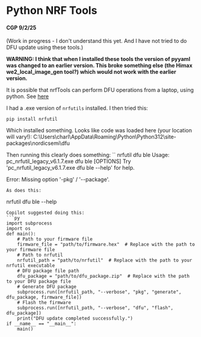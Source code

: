 Python NRF Tools
================

#### CGP 9/2/25

(Work in progress - I don't understand this yet. And I have not tried to do DFU update using these tools.)

__WARNING: I think that when I installed these tools the version of pyyaml was changed to an earlier version. This broke 
something else (the Himax we2_local_image_gen tool?) which would not work with the earlier version.__
 
It is possible that nrfTools can perform DFU operations from a laptop, using python.
See [here](https://github.com/NordicSemiconductor/pc-nrfutil/blob/master/nordicsemi/dfu/dfu_transport_ble.py)

I had a .exe version of `nrfutils` installed. I then tried this:
```
pip install nrfutil
```
Which installed something. Looks like code was loaded here (your location will vary!):
C:\Users\charl\AppData\Roaming\Python\Python312\site-packages\nordicsemi\dfu

Then running this clearly does something:
``
nrfutil dfu ble
Usage: pc_nrfutil_legacy_v6.1.7.exe dfu ble [OPTIONS]
Try 'pc_nrfutil_legacy_v6.1.7.exe dfu ble --help' for help.

Error: Missing option '-pkg' / '--package'.
```
As does this:
```
nrfutil dfu ble --help
```
Copilot suggested doing this:
```py
import subprocess
import os
def main():
    # Path to your firmware file
    firmware_file = "path/to/firmware.hex"  # Replace with the path to your firmware file
    # Path to nrfutil
    nrfutil_path = "path/to/nrfutil"  # Replace with the path to your nrfutil executable
    # DFU package file path
    dfu_package = "path/to/dfu_package.zip"  # Replace with the path to your DFU package file
    # Generate DFU package
    subprocess.run([nrfutil_path, "--verbose", "pkg", "generate", dfu_package, firmware_file])
    # Flash the firmware
    subprocess.run([nrfutil_path, "--verbose", "dfu", "flash", dfu_package])
    print("DFU update completed successfully.")
if __name__ == "__main__":
    main()
```